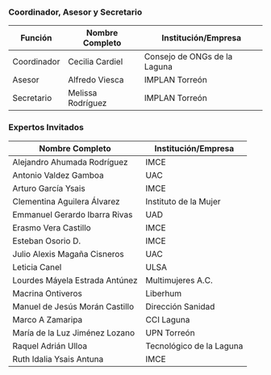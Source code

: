 
### Coordinador, Asesor y Secretario

Función     | Nombre Completo          | Institución/Empresa
------------|--------------------------|------------------------------
Coordinador | Cecilia Cardiel          | Consejo de ONGs de la Laguna
Asesor      | Alfredo Viesca           | IMPLAN Torreón
Secretario  | Melissa Rodríguez        | IMPLAN Torreón

### Expertos Invitados

Nombre Completo                  | Institución/Empresa
---------------------------------|-----------------------  
Alejandro Ahumada Rodríguez	     | IMCE
Antonio Valdez Gamboa	         | UAC
Arturo García Ysais	             | IMCE
Clementina Aguilera Álvarez	     | Instituto de la Mujer
Emmanuel Gerardo Ibarra Rivas	 | UAD
Erasmo Vera Castillo	         | IMCE
Esteban Osorio D.	             | IMCE
Julio Alexis Magaña Cisneros	 | UAC
Leticia Canel	                 | ULSA
Lourdes Máyela Estrada Antúnez	 | Multimujeres A.C.
Macrina Ontiveros 	             | Liberhum
Manuel de Jesús Morán Castillo	 | Dirección Sanidad
Marco A Zamaripa	             | CCI Laguna
María de la Luz Jiménez Lozano	 | UPN Torreón
Raquel Adrián Ulloa	             | Tecnológico de la Laguna
Ruth Idalia Ysais Antuna	     | IMCE
